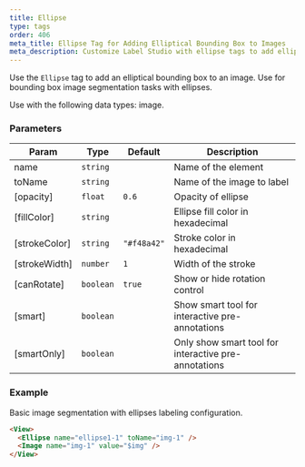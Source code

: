 ```yaml
---
title: Ellipse
type: tags
order: 406
meta_title: Ellipse Tag for Adding Elliptical Bounding Box to Images
meta_description: Customize Label Studio with ellipse tags to add elliptical bounding boxes to images for machine learning and data science projects.
---
```


Use the `Ellipse` tag to add an elliptical bounding box to an image. Use for bounding box image segmentation tasks with ellipses.

Use with the following data types: image.

### Parameters

| Param | Type | Default | Description |
| --- | --- | --- | --- |
| name | <code>string</code> |  | Name of the element |
| toName | <code>string</code> |  | Name of the image to label |
| [opacity] | <code>float</code> | <code>0.6</code> | Opacity of ellipse |
| [fillColor] | <code>string</code> |  | Ellipse fill color in hexadecimal |
| [strokeColor] | <code>string</code> | <code>&quot;#f48a42&quot;</code> | Stroke color in hexadecimal |
| [strokeWidth] | <code>number</code> | <code>1</code> | Width of the stroke |
| [canRotate] | <code>boolean</code> | <code>true</code> | Show or hide rotation control |
| [smart] | <code>boolean</code> |  | Show smart tool for interactive pre-annotations |
| [smartOnly] | <code>boolean</code> |  | Only show smart tool for interactive pre-annotations |

### Example

Basic image segmentation with ellipses labeling configuration.

```html
<View>
  <Ellipse name="ellipse1-1" toName="img-1" />
  <Image name="img-1" value="$img" />
</View>
```
